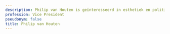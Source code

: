 ```yaml
---
description: Philip van Houten is geïnteresseerd in esthetiek en politieke theorie.
profession: Vice President
pseudonym: false
title: Philip van Houten
---
```

